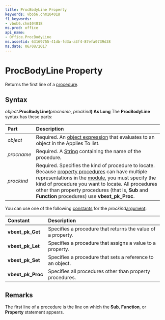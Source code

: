 ```yaml
---
title: ProcBodyLine Property
keywords: vbob6.chm104018
f1_keywords:
- vbob6.chm104018
ms.prod: office
api_name:
- Office.ProcBodyLine
ms.assetid: 63169755-41db-fd3a-a3f4-87efa0739d38
ms.date: 06/08/2017
---
```



# ProcBodyLine Property



Returns the first line of a [procedure](../../Glossary/vbe-glossary.md#procedure).

## Syntax

_object_**.ProcBodyLine(**_procname_, _prockind_**) As Long**
The  **ProcBodyLine** syntax has these parts:


|**Part**|**Description**|
|:-----|:-----|
| _object_|Required. An [object expression](../../Glossary/vbe-glossary.md#object-expression) that evaluates to an object in the Applies To list.|
| _procname_|Required. A [String](../../Glossary/vbe-glossary.md#string-data-type) containing the name of the procedure.|
| _prockind_|Required. Specifies the kind of procedure to locate. Because [property procedures](../../Glossary/vbe-glossary.md#property-procedure) can have multiple representations in the [module](../../Glossary/vbe-glossary.md#module), you must specify the kind of procedure you want to locate. All procedures other than property procedures (that is,  **Sub** and **Function** procedures) use **vbext_pk_Proc**.|

You can use one of the following [constants](../../Glossary/vbe-glossary.md#constant) for the _prockind_[argument](../../Glossary/vbe-glossary.md#argument):


|**Constant**|**Description**|
|:-----|:-----|
|**vbext_pk_Get**|Specifies a procedure that returns the value of a property.|
|**vbext_pk_Let**|Specifies a procedure that assigns a value to a property.|
|**vbext_pk_Set**|Specifies a procedure that sets a reference to an object.|
|**vbext_pk_Proc**|Specifies all procedures other than property procedures.|

## Remarks

The first line of a procedure is the line on which the  **Sub**, **Function**, or **Property** statement appears.

